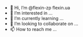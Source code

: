 - 👋 Hi, I’m @flexin-zp flexin.ua
- 👀 I’m interested in ...
- 🌱 I’m currently learning ...
- 💞️ I’m looking to collaborate on ...
- 📫 How to reach me ...

<!---
flexin-zp/flexin-zp is a ✨ special ✨ repository because its `README.md` (this file) appears on your GitHub profile.
You can click the Preview link to take a look at your changes.
--->

